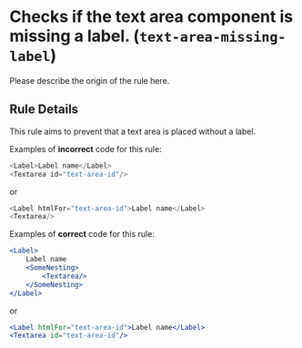 # Checks if the text area component is missing a label. (`text-area-missing-label`)

Please describe the origin of the rule here.

## Rule Details

This rule aims to prevent that a text area is placed without a label.

Examples of **incorrect** code for this rule:

```js
<Label>Label name</Label>
<Textarea id="text-area-id"/>
```

or

```js
<Label htmlFor="text-area-id">Label name</Label>
<Textarea/>
```

Examples of **correct** code for this rule:

```jsx
<Label>
    Label name
    <SomeNesting>
        <Textarea/>
    </SomeNesting>
</Label>
```

or

```jsx
<Label htmlFor="text-area-id">Label name</Label>
<Textarea id="text-area-id"/>
```
